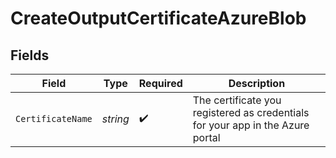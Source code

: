 # CreateOutputCertificateAzureBlob


## Fields

| Field                                                                          | Type                                                                           | Required                                                                       | Description                                                                    |
| ------------------------------------------------------------------------------ | ------------------------------------------------------------------------------ | ------------------------------------------------------------------------------ | ------------------------------------------------------------------------------ |
| `CertificateName`                                                              | *string*                                                                       | :heavy_check_mark:                                                             | The certificate you registered as credentials for your app in the Azure portal |